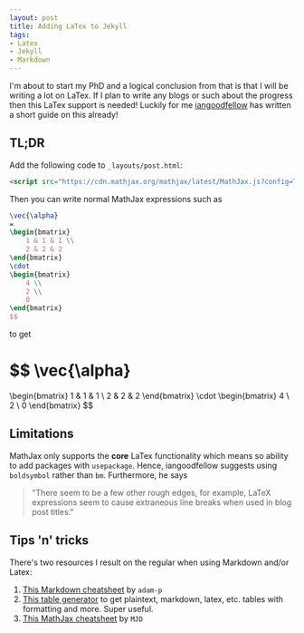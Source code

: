 ```yaml
---
layout: post
title: Adding LaTex to Jekyll
tags:
- Latex
- Jekyll
- Markdown
---
```


I'm about to start my PhD and a logical conclusion from that is that I will be writing a lot on LaTex. If I plan to write any blogs or such about the progress then this LaTex support is needed! Luckily for me [iangoodfellow](http://www.iangoodfellow.com/blog/jekyll/markdown/tex/2016/11/07/latex-in-markdown.html) has written a short guide on this already!

## TL;DR

Add the following code to `_layouts/post.html`:

```html
<script src="https://cdn.mathjax.org/mathjax/latest/MathJax.js?config=TeX-AMS-MML_HTMLorMML" type="text/javascript"></script>
```

Then you can write normal MathJax expressions such as

```latex
\vec{\alpha}
=
\begin{bmatrix}
    1 & 1 & 1 \\
    2 & 2 & 2
\end{bmatrix}
\cdot
\begin{bmatrix}
    4 \\
    2 \\
    0
\end{bmatrix}
$$
```

to get

$$
\vec{\alpha}
=
\begin{bmatrix}
    1 & 1 & 1 \\
    2 & 2 & 2
\end{bmatrix}
\cdot
\begin{bmatrix}
    4 \\
    2 \\
    0
\end{bmatrix}
$$

## Limitations

MathJax only supports the **core** LaTex functionality which means so ability to add packages with `usepackage`. Hence, iangoodfellow suggests using `boldsymbol` rather than `bm`. Furthermore, he says

> "There seem to be a few other rough edges, for example, LaTeX expressions seem to cause extraneous line breaks when used in blog post titles."

## Tips 'n' tricks

There's two resources I result on the regular when using Markdown and/or Latex:

1. [This Markdown cheatsheet](https://github.com/adam-p/markdown-here/wiki/Markdown-Cheatsheet) by `adam-p`
2. [This table generator](https://www.tablesgenerator.com/) to get plaintext, markdown, latex, etc. tables with formatting and more. Super useful.
3. [This MathJax cheatsheet](https://math.meta.stackexchange.com/questions/5020/mathjax-basic-tutorial-and-quick-reference) by `MJD`
 
